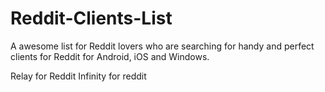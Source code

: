 # Reddit-Clients-List
A awesome list for Reddit lovers who are searching for handy and perfect clients for Reddit for Android, iOS and Windows.

Relay for Reddit
Infinity for reddit
